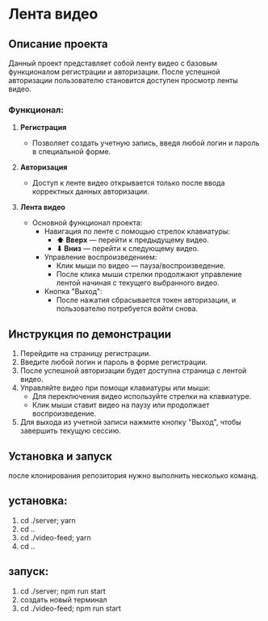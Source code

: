 # Лента видео

## Описание проекта

Данный проект представляет собой ленту видео с базовым функционалом регистрации и авторизации. После успешной авторизации пользователю становится доступен просмотр ленты видео.

### Функционал:

1. **Регистрация**

   - Позволяет создать учетную запись, введя любой логин и пароль в специальной форме.

2. **Авторизация**

   - Доступ к ленте видео открывается только после ввода корректных данных авторизации.

3. **Лента видео**
   - Основной функционал проекта:
     - Навигация по ленте с помощью стрелок клавиатуры:
       - **⬆ Вверх** — перейти к предыдущему видео.
       - **⬇ Вниз** — перейти к следующему видео.
     - Управление воспроизведением:
       - Клик мыши по видео — пауза/воспроизведение.
       - После клика мыши стрелки продолжают управление лентой начиная с текущего выбранного видео.
     - Кнопка "Выход":
       - После нажатия сбрасывается токен авторизации, и пользователю потребуется войти снова.

## Инструкция по демонстрации

1. Перейдите на страницу регистрации.
2. Введите любой логин и пароль в форме регистрации.
3. После успешной авторизации будет доступна страница с лентой видео.
4. Управляйте видео при помощи клавиатуры или мыши:
   - Для переключения видео используйте стрелки на клавиатуре.
   - Клик мыши ставит видео на паузу или продолжает воспроизведение.
5. Для выхода из учетной записи нажмите кнопку "Выход", чтобы завершить текущую сессию.

## Установка и запуск

после клонирования репозитория нужно выполнить несколько команд.
## установка:

1.  cd ./server; yarn
2.  cd ..
3.  cd ./video-feed; yarn
4.  cd ..

## запуск:

1.  cd ./server; npm run start
2.  создать новый терминал
3.  cd ./video-feed; npm run start

